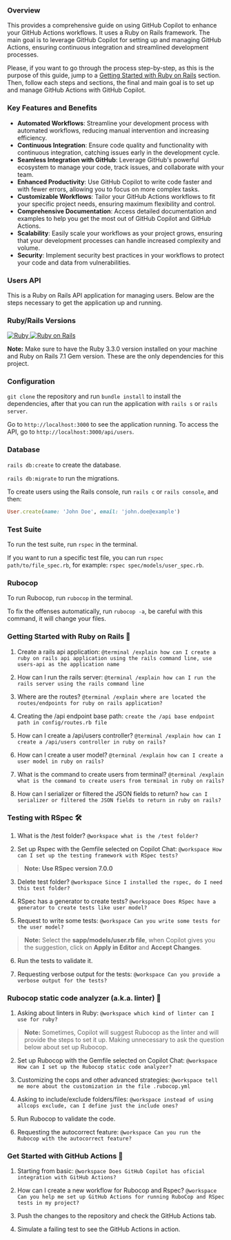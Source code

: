 ### Overview

This provides a comprehensive guide on using GitHub Copilot to enhance your GitHub Actions workflows. It uses a Ruby on Rails framework. The main goal is to leverage GitHub Copilot for setting up and managing GitHub Actions, ensuring continuous integration and streamlined development processes.

Please, if you want to go through the process step-by-step, as this is the purpose of this guide, jump to a [Getting Started with Ruby on Rails](#getting-started) section. Then, follow each steps and sections, the final and main goal is to set up and manage GitHub Actions with GitHub Copilot.

### Key Features and Benefits

- **Automated Workflows**: Streamline your development process with automated workflows, reducing manual intervention and increasing efficiency.
- **Continuous Integration**: Ensure code quality and functionality with continuous integration, catching issues early in the development cycle.
- **Seamless Integration with GitHub**: Leverage GitHub's powerful ecosystem to manage your code, track issues, and collaborate with your team.
- **Enhanced Productivity**: Use GitHub Copilot to write code faster and with fewer errors, allowing you to focus on more complex tasks.
- **Customizable Workflows**: Tailor your GitHub Actions workflows to fit your specific project needs, ensuring maximum flexibility and control.
- **Comprehensive Documentation**: Access detailed documentation and examples to help you get the most out of GitHub Copilot and GitHub Actions.
- **Scalability**: Easily scale your workflows as your project grows, ensuring that your development processes can handle increased complexity and volume.
- **Security**: Implement security best practices in your workflows to protect your code and data from vulnerabilities.

### Users API

This is a Ruby on Rails API application for managing users. Below are the steps necessary to get the application up and running.

### Ruby/Rails Versions

<a href="https://www.ruby-lang.org/pt/">
  <img alt="Ruby" src="https://img.shields.io/badge/Ruby-3.3.0-brightgreen" target="_blank">
</a>

<a href="https://rubyonrails.org/">
  <img alt="Ruby on Rails" src="https://img.shields.io/badge/Rails-7.1.5-brightgreen" target="_blank">
</a>

**Note:** Make sure to have the Ruby 3.3.0 version installed on your machine and Ruby on Rails 7.1 Gem version. These are the only dependencies for this project.

### Configuration

`git clone` the repository and run `bundle install` to install the dependencies, after that you can run the application with `rails s` or `rails server`.

Go to `http://localhost:3000` to see the application running. To access the API, go to `http://localhost:3000/api/users`.

### Database

`rails db:create` to create the database.

`rails db:migrate` to run the migrations.

To create users using the Rails console, run `rails c` or `rails console`, and then:

```ruby
User.create(name: 'John Doe', email: 'john.doe@example')
```

### Test Suite

To run the test suite, run `rspec` in the terminal.

If you want to run a specific test file, you can run `rspec path/to/file_spec.rb`, for example: `rspec spec/models/user_spec.rb`.

### Rubocop

To run Rubocop, run `rubocop` in the terminal.

To fix the offenses automatically, run `rubocop -a`, be careful with this command, it will change your files.

### <a id="getting-started"></a> Getting Started with Ruby on Rails 💎

1. Create a rails api application: `@terminal /explain how can I create a ruby on rails api application using the rails command line, use users-api as the application name`

2. How can I run the rails server: `@terminal /explain how can I run the rails server using the rails command line`

3. Where are the routes? `@terminal /explain where are located the routes/endpoints for ruby on rails application?`

4. Creating the /api endpoint base path: `create the /api base endpoint path in config/routes.rb file`

5. How can I create a /api/users controller? `@terminal /explain how can I create a /api/users controller in ruby on rails?`

6. How can I create a user model? `@terminal /explain how can I create a user model in ruby on rails?`

7. What is the command to create users from terminal? `@terminal /explain what is the command to create users from terminal in ruby on rails?`

8. How can I serializer or filtered the JSON fields to return? `how can I serializer or filtered the JSON fields to return in ruby on rails?`

### Testing with RSpec 🛠️

1. What is the /test folder? `@workspace what is the /test folder?`

2. Set up Rspec with the Gemfile selected on Copilot Chat: `@workspace How can I set up the testing framework with RSpec tests?`

> **Note: Use RSpec version 7.0.0**

3. Delete test folder? `@workspace Since I installed the rspec, do I need this test folder?`

4. RSpec has a generator to create tests? `@workspace Does RSpec have a generator to create tests like user model?`

5. Request to write some tests: `@workspace Can you write some tests for the user model?`

> **Note:** Select the **sapp/models/user.rb file**, when Copilot gives you the suggestion, click on **Apply in Editor** and **Accept Changes**.

6. Run the tests to validate it.

7. Requesting verbose output for the tests: `@workspace Can you provide a verbose output for the tests?`

### Rubocop static code analyzer (a.k.a. linter) 🚨

1. Asking about linters in Ruby: `@workspace which kind of linter can I use for ruby?`

> **Note:** Sometimes, Copilot will suggest Rubocop as the linter and will provide the steps to set it up. Making unnecessary to ask the question below about set up Rubocop.

2. Set up Rubocop with the Gemfile selected on Copilot Chat: `@workspace How can I set up the Rubocop static code analyzer?`

3. Customizing the cops and other advanced strategies: `@workspace tell me more about the customization in the file .rubocop.yml`

4. Asking to include/exclude folders/files: `@workspace instead of using allcops exclude, can I define just the include ones?`

5. Run Rubocop to validate the code.

6. Requesting the autocorrect feature: `@workspace Can you run the Rubocop with the autocorrect feature?`

### Get Started with GitHub Actions 🧪

1. Starting from basic: `@workspace Does GitHub Copilot has oficial integration with GitHub Actions?`

2. How can I create a new workflow for Rubocop and Rspec? `@workspace Can you help me set up GitHub Actions for running RuboCop and RSpec tests in my project?`

3. Push the changes to the repository and check the GitHub Actions tab.

4. Simulate a failing test to see the GitHub Actions in action.
